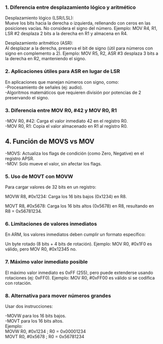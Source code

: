 ### 1. Diferencia entre desplazamiento lógico y aritmético
Desplazamiento lógico (LSR/LSL):  
Mueve los bits hacia la derecha o izquierda, rellenando con ceros en las posiciones vacías. No considera el signo del número.
Ejemplo: MOV R4, R1, LSR #2 desplaza 2 bits a la derecha en R1 y almacena en R4.

Desplazamiento aritmético (ASR):  
Al desplazar a la derecha, preserva el bit de signo (útil para números con signo en complemento a 2).
Ejemplo: MOV R5, R2, ASR #3 desplaza 3 bits a la derecha en R2, manteniendo el signo.

### 2. Aplicaciones útiles para ASR en lugar de LSR
En aplicaciones que manejan números con signo, como:  
-Procesamiento de señales (ej: audio).  
-Algoritmos matemáticos que requieren división por potencias de 2 preservando el signo.

### 3. Diferencia entre MOV R0, #42 y MOV R0, R1
-MOV R0, #42: Carga el valor inmediato 42 en el registro R0.  
-MOV R0, R1: Copia el valor almacenado en R1 al registro R0.

## 4. Función de MOVS vs MOV
-MOVS: Actualiza los flags de condición (como Zero, Negative) en el registro APSR.  
-MOV: Solo mueve el valor, sin afectar los flags.

### 5. Uso de MOVT con MOVW
Para cargar valores de 32 bits en un registro:

MOVW R8, #0x1234: Carga los 16 bits bajos (0x1234) en R8.

MOVT R8, #0x5678: Carga los 16 bits altos (0x5678) en R8, resultando en R8 = 0x56781234.

### 6. Limitaciones de valores inmediatos
En ARM, los valores inmediatos deben cumplir un formato específico:

Un byte rotado (8 bits + 4 bits de rotación).
Ejemplo: MOV R0, #0x1F0 es válido, pero MOV R0, #0x12345 no.

### 7. Máximo valor inmediato posible
El máximo valor inmediato es 0xFF (255), pero puede extenderse usando rotaciones (ej: 0xFF0).
Ejemplo: MOV R0, #0xFF00 es válido si se codifica con rotación.

### 8. Alternativa para mover números grandes
Usar dos instrucciones:

-MOVW para los 16 bits bajos.  
-MOVT para los 16 bits altos.  
Ejemplo:  
MOVW R0, #0x1234   ; R0 = 0x00001234  
MOVT R0, #0x5678   ; R0 = 0x56781234  